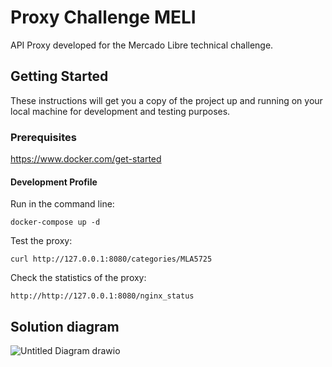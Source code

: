 # Proxy Challenge MELI

API Proxy developed for the Mercado Libre technical challenge.

## Getting Started
These instructions will get you a copy of the project up and running on your local machine for development and testing purposes.


### Prerequisites
https://www.docker.com/get-started

#### Development Profile

Run in the command line:
```
docker-compose up -d
```

Test the proxy:
```
curl http://127.0.0.1:8080/categories/MLA5725
```

Check the statistics of the proxy:
```
http://http://127.0.0.1:8080/nginx_status
```

## Solution diagram
![Untitled Diagram drawio](https://user-images.githubusercontent.com/77750560/163820888-a1e09a44-b072-4505-b0a2-1de624f0fbb8.png)
